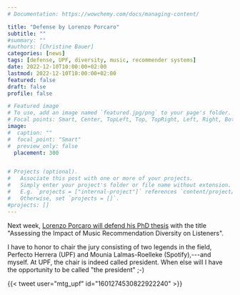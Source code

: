 ```yaml
---
# Documentation: https://wowchemy.com/docs/managing-content/

title: "Defense by Lorenzo Porcaro"
subtitle: ""
#summary: ""
#authors: [Christine Bauer]
categories: [news]
tags: [defense, UPF, diversity, music, recommender systems]
date: 2022-12-10T10:00:00+02:00
lastmod: 2022-12-10T10:00:00+02:00
featured: false
draft: false
profile: false

# Featured image
# To use, add an image named `featured.jpg/png` to your page's folder.
# Focal points: Smart, Center, TopLeft, Top, TopRight, Left, Right, BottomLeft, Bottom, BottomRight.
image:
#  caption: ""
#  focal_point: "Smart"
#  preview_only: false
  placement: 300


# Projects (optional).
#   Associate this post with one or more of your projects.
#   Simply enter your project's folder or file name without extension.
#   E.g. `projects = ["internal-project"]` references `content/project/deep-learning/index.md`.
#   Otherwise, set `projects = []`.
#projects: []
---
```


Next week, [Lorenzo Porcaro will defend his PhD thesis](https://t.co/6XLU8u0o9Y) with the title "Assessing the Impact of Music Recommendation Diversity on Listeners".

I have to honor to chair the jury consisting of two legends in the field, Perfecto Herrera (UPF) and Mounia Lalmas-Roelleke (Spotify),---and myself. At UPF, the chair is indeed called president. When else will I have the opportunity to be called "the president" ;-)


{{< tweet user="mtg_upf" id="1601274530822922240" >}}





